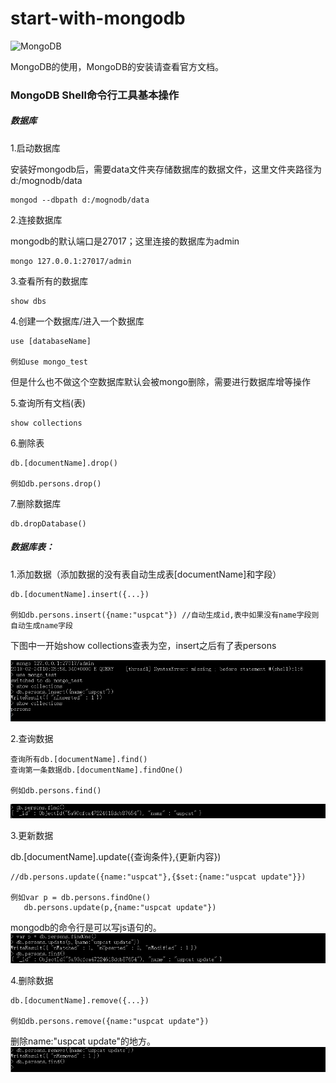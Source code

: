 # start-with-mongodb
![MongoDB](https://img.shields.io/badge/mongodb-v3.4.6-brightgreen.svg)

MongoDB的使用，MongoDB的安装请查看官方文档。


### MongoDB Shell命令行工具基本操作


##### 数据库

1.启动数据库

安装好mongodb后，需要data文件夹存储数据库的数据文件，这里文件夹路径为d:/mognodb/data

	mongod --dbpath d:/mognodb/data

2.连接数据库

mongodb的默认端口是27017；这里连接的数据库为admin

	mongo 127.0.0.1:27017/admin

3.查看所有的数据库

	show dbs

4.创建一个数据库/进入一个数据库

	use [databaseName] 

	例如use mongo_test

但是什么也不做这个空数据库默认会被mongo删除，需要进行数据库增等操作

5.查询所有文档(表)

	show collections

6.删除表

	db.[documentName].drop()

	例如db.persons.drop()

7.删除数据库

	db.dropDatabase()

##### 数据库表：

1.添加数据（添加数据的没有表自动生成表[documentName]和字段）

	db.[documentName].insert({...})

	例如db.persons.insert({name:"uspcat"}) //自动生成id,表中如果没有name字段则自动生成name字段  

  下图中一开始show collections查表为空，insert之后有了表persons  

<img src="images/mongo_1_01.png" />

2.查询数据

	查询所有db.[documentName].find()
	查询第一条数据db.[documentName].findOne()

	例如db.persons.find()

<img src="images/mongo_1_02.png" />

3.更新数据

db.[documentName].update({查询条件},{更新内容})

	//db.persons.update({name:"uspcat"},{$set:{name:"uspcat update"}})

	例如var p = db.persons.findOne()
 	   db.persons.update(p,{name:"uspcat update"})

mongodb的命令行是可以写js语句的。
<img src="images/mongo_1_03.png" />

4.删除数据

	db.[documentName].remove({...})

	例如db.persons.remove({name:"uspcat update"})

删除name:"uspcat update"的地方。
<img src="images/mongo_1_04.png" />
